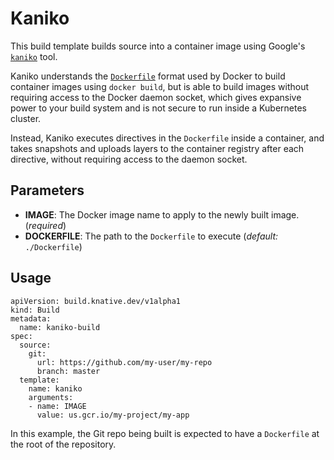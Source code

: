 # Kaniko

This build template builds source into a container image using Google's
[`kaniko`](https://github.com/GoogleCloudPlatform/kaniko) tool.

Kaniko understands the
[`Dockerfile`](https://docs.docker.com/engine/reference/builder/) format used by
Docker to build container images using `docker build`, but is able to build
images without requiring access to the Docker daemon socket, which gives
expansive power to your build system and is not secure to run inside a
Kubernetes cluster.

Instead, Kaniko executes directives in the `Dockerfile` inside a container,
and takes snapshots and uploads layers to the container registry after each
directive, without requiring access to the daemon socket.

## Parameters

* **IMAGE**: The Docker image name to apply to the newly built image.
  (_required_)
* **DOCKERFILE**: The path to the `Dockerfile` to execute (_default:_
  `./Dockerfile`)

## Usage

```
apiVersion: build.knative.dev/v1alpha1
kind: Build
metadata:
  name: kaniko-build
spec:
  source:
    git:
      url: https://github.com/my-user/my-repo
      branch: master
  template:
    name: kaniko
    arguments:
    - name: IMAGE
      value: us.gcr.io/my-project/my-app
```

In this example, the Git repo being built is expected to have a `Dockerfile` at
the root of the repository.
